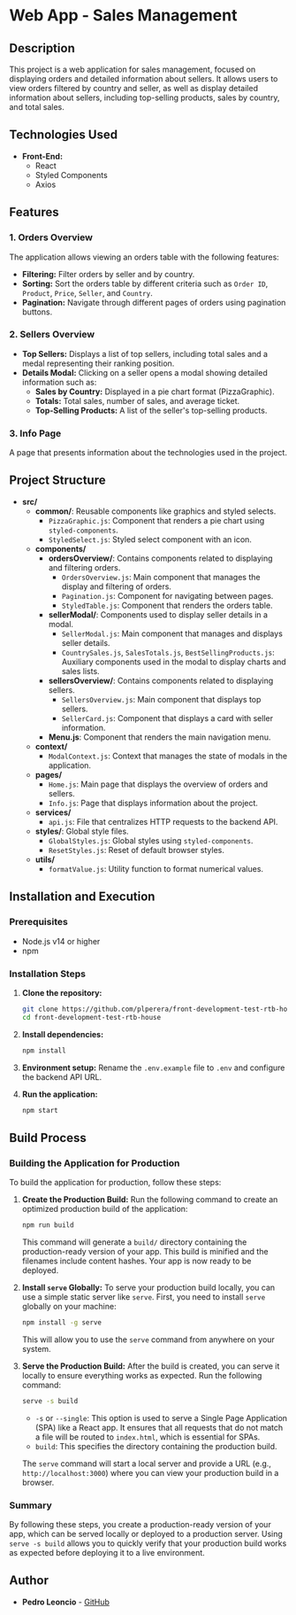 # Web App - Sales Management

## Description

This project is a web application for sales management, focused on displaying orders and detailed information about sellers. It allows users to view orders filtered by country and seller, as well as display detailed information about sellers, including top-selling products, sales by country, and total sales.

## Technologies Used

- **Front-End:**
  - React
  - Styled Components
  - Axios

## Features

### 1. Orders Overview
The application allows viewing an orders table with the following features:
- **Filtering:** Filter orders by seller and by country.
- **Sorting:** Sort the orders table by different criteria such as `Order ID`, `Product`, `Price`, `Seller`, and `Country`.
- **Pagination:** Navigate through different pages of orders using pagination buttons.

### 2. Sellers Overview
- **Top Sellers:** Displays a list of top sellers, including total sales and a medal representing their ranking position.
- **Details Modal:** Clicking on a seller opens a modal showing detailed information such as:
  - **Sales by Country:** Displayed in a pie chart format (PizzaGraphic).
  - **Totals:** Total sales, number of sales, and average ticket.
  - **Top-Selling Products:** A list of the seller's top-selling products.

### 3. Info Page
A page that presents information about the technologies used in the project.

## Project Structure

- **src/**
  - **common/**: Reusable components like graphics and styled selects.
    - `PizzaGraphic.js`: Component that renders a pie chart using `styled-components`.
    - `StyledSelect.js`: Styled select component with an icon.
  - **components/**
    - **ordersOverview/**: Contains components related to displaying and filtering orders.
      - `OrdersOverview.js`: Main component that manages the display and filtering of orders.
      - `Pagination.js`: Component for navigating between pages.
      - `StyledTable.js`: Component that renders the orders table.
    - **sellerModal/**: Components used to display seller details in a modal.
      - `SellerModal.js`: Main component that manages and displays seller details.
      - `CountrySales.js`, `SalesTotals.js`, `BestSellingProducts.js`: Auxiliary components used in the modal to display charts and sales lists.
    - **sellersOverview/**: Contains components related to displaying sellers.
      - `SellersOverview.js`: Main component that displays top sellers.
      - `SellerCard.js`: Component that displays a card with seller information.
    - **Menu.js**: Component that renders the main navigation menu.
  - **context/**
    - `ModalContext.js`: Context that manages the state of modals in the application.
  - **pages/**
    - `Home.js`: Main page that displays the overview of orders and sellers.
    - `Info.js`: Page that displays information about the project.
  - **services/**
    - `api.js`: File that centralizes HTTP requests to the backend API.
  - **styles/**: Global style files.
    - `GlobalStyles.js`: Global styles using `styled-components`.
    - `ResetStyles.js`: Reset of default browser styles.
  - **utils/**
    - `formatValue.js`: Utility function to format numerical values.

## Installation and Execution

### Prerequisites
- Node.js v14 or higher
- npm

### Installation Steps

1. **Clone the repository:**
   ```bash
   git clone https://github.com/plperera/front-development-test-rtb-house.git
   cd front-development-test-rtb-house
   ```

2. **Install dependencies:**
   ```bash
   npm install
   ```

3. **Environment setup:**
   Rename the `.env.example` file to `.env` and configure the backend API URL.

4. **Run the application:**
   ```bash
   npm start
   ```

## Build Process

### Building the Application for Production

To build the application for production, follow these steps:

1. **Create the Production Build:**
   Run the following command to create an optimized production build of the application:
   ```bash
   npm run build
   ```
   This command will generate a `build/` directory containing the production-ready version of your app. This build is minified and the filenames include content hashes. Your app is now ready to be deployed.

2. **Install `serve` Globally:**
   To serve your production build locally, you can use a simple static server like `serve`. First, you need to install `serve` globally on your machine:
   ```bash
   npm install -g serve
   ```
   This will allow you to use the `serve` command from anywhere on your system.

3. **Serve the Production Build:**
   After the build is created, you can serve it locally to ensure everything works as expected. Run the following command:
   ```bash
   serve -s build
   ```
   - `-s` or `--single`: This option is used to serve a Single Page Application (SPA) like a React app. It ensures that all requests that do not match a file will be routed to `index.html`, which is essential for SPAs.
   - `build`: This specifies the directory containing the production build.

   The `serve` command will start a local server and provide a URL (e.g., `http://localhost:3000`) where you can view your production build in a browser.

### Summary

By following these steps, you create a production-ready version of your app, which can be served locally or deployed to a production server. Using `serve -s build` allows you to quickly verify that your production build works as expected before deploying it to a live environment.

## Author

- **Pedro Leoncio** - [GitHub](https://github.com/plperera)
